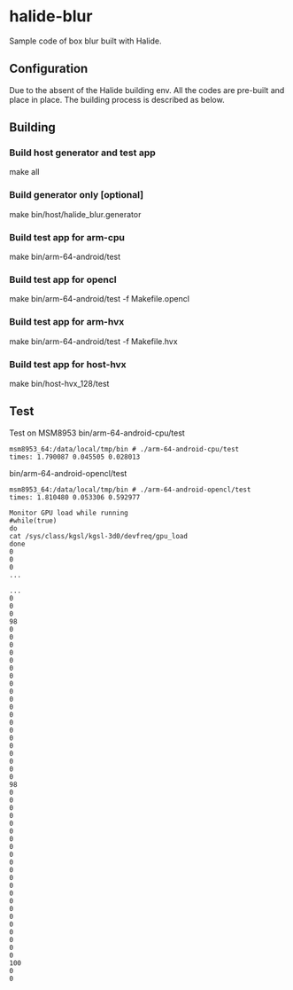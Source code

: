 # halide-blur
Sample code of box blur built with Halide.

## Configuration
Due to the absent of the Halide building env. All the codes are pre-built and place in place. The building process is described as below.

## Building
### Build host generator and test app
make all

### Build generator only [optional]
make bin/host/halide_blur.generator

### Build test app for arm-cpu
make bin/arm-64-android/test

### Build test app for opencl
make bin/arm-64-android/test -f Makefile.opencl

### Build test app for arm-hvx
make bin/arm-64-android/test -f Makefile.hvx

### Build test app for host-hvx
make bin/host-hvx_128/test

## Test
Test on MSM8953
bin/arm-64-android-cpu/test
```
msm8953_64:/data/local/tmp/bin # ./arm-64-android-cpu/test
times: 1.790087 0.045505 0.028013
```
bin/arm-64-android-opencl/test
```
msm8953_64:/data/local/tmp/bin # ./arm-64-android-opencl/test                                            
times: 1.810480 0.053306 0.592977
```
```
Monitor GPU load while running
#while(true)
do
cat /sys/class/kgsl/kgsl-3d0/devfreq/gpu_load
done                                                                                                                            
0
0
0  
...

...
0 
0
0 
98
0
0  
0
0
0 
0
0  
0
0
0  
0  
0
0  
0                         
0  
0  
0 
0  
0 
0
98 
0  
0  
0
0  
0
0
0  
0
0 
0  
0
0  
0
0
0
0  
0  
0
0
0  
0
0 
100
0 
0  
```

